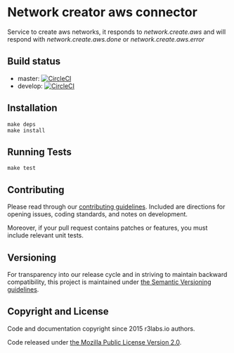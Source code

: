 # Network creator aws connector 

Service to create aws networks, it responds to *network.create.aws* and will respond with *network.create.aws.done* or *network.create.aws.error*

## Build status

* master: [![CircleCI](https://circleci.com/gh/ErnestIO/network-creator-aws-connector/tree/master.svg?style=svg)](https://circleci.com/gh/ernestio/network-creator-aws-connector/tree/master)
* develop: [![CircleCI](https://circleci.com/gh/ErnestIO/network-creator-aws-connector/tree/develop.svg?style=svg)](https://circleci.com/gh/ernestio/network-creator-aws-connector/tree/develop)

## Installation

```
make deps
make install
```

## Running Tests

```
make test
```

## Contributing

Please read through our
[contributing guidelines](CONTRIBUTING.md).
Included are directions for opening issues, coding standards, and notes on
development.

Moreover, if your pull request contains patches or features, you must include
relevant unit tests.

## Versioning

For transparency into our release cycle and in striving to maintain backward
compatibility, this project is maintained under [the Semantic Versioning guidelines](http://semver.org/).

## Copyright and License

Code and documentation copyright since 2015 r3labs.io authors.

Code released under
[the Mozilla Public License Version 2.0](LICENSE).

